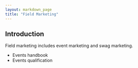 ```yaml
---
layout: markdown_page
title: "Field Marketing"
---
```


## Introduction

Field marketing includes event marketing and swag marketing.  

- Events handbook  
- Events qualification
